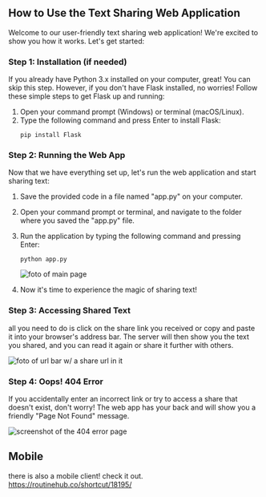 ## How to Use the Text Sharing Web Application

Welcome to our user-friendly text sharing web application! We're excited to show you how it works. Let's get started:

### Step 1: Installation (if needed)

If you already have Python 3.x installed on your computer, great! You can skip this step. However, if you don't have Flask installed, no worries! Follow these simple steps to get Flask up and running:

1. Open your command prompt (Windows) or terminal (macOS/Linux).
2. Type the following command and press Enter to install Flask:
   ```
   pip install Flask
   ```

### Step 2: Running the Web App

Now that we have everything set up, let's run the web application and start sharing text:

1. Save the provided code in a file named "app.py" on your computer.
2. Open your command prompt or terminal, and navigate to the folder where you saved the "app.py" file.

3. Run the application by typing the following command and pressing Enter:
   ```
   python app.py
   ```

   ![foto of main page](https://i.ibb.co/M9MTVJb/foto1.png)  
   

4. Now it's time to experience the magic of sharing text!

### Step 3: Accessing Shared Text

all you need to do is click on the share link you received or copy and paste it into your browser's address bar. The server will then show you the text you shared, and you can read it again or share it further with others.

   ![foto of url bar w/ a share url in it]([https://i.ibb.co/gDtTJq5/foto2.png](https://camo.githubusercontent.com/be0bbb527a71aca39719038b9d335271e77266c752e29e54d12bd03eb44bbc92/68747470733a2f2f692e6962622e636f2f674474544a71352f666f746f322e706e67))

### Step 4: Oops! 404 Error

If you accidentally enter an incorrect link or try to access a share that doesn't exist, don't worry! The web app has your back and will show you a friendly "Page Not Found" message.

   ![screenshot of the 404 error page](https://i.ibb.co/4Rr4sy4/foto3.png)

## Mobile

there is also a mobile client!
check it out.
https://routinehub.co/shortcut/18195/
